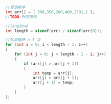 <!--
 * @Author: 15868707168@163.com 15868707168@163.com
 * @Date: 2023-03-28 13:56:50
 * @LastEditors: 15868707168@163.com 15868707168@163.com
 * @LastEditTime: 2023-03-28 13:57:28
 * @FilePath: \CPlusPlusLessons\算法\1.冒泡算法.md
 * @Description: 这是默认设置,请设置`customMade`, 打开koroFileHeader查看配置 进行设置: https://github.com/OBKoro1/koro1FileHeader/wiki/%E9%85%8D%E7%BD%AE
-->
``` C++
//冒泡排序
int arr[] = { 300,350,200,400,2501,1 };
//TODO:升序排列

//length=6
int length = sizeof(arr) / sizeof(arr[0]);

//外层循环 n-1 次
for (int i = 0; i < length - 1; i++)
{
    for (int j = 0; j < length - 1 - i; j++)
    {
        if (arr[j] > arr[j + 1])
        {
            int temp = arr[j];
            arr[j] = arr[j + 1];
            arr[j + 1] = temp;
        }
    }
};